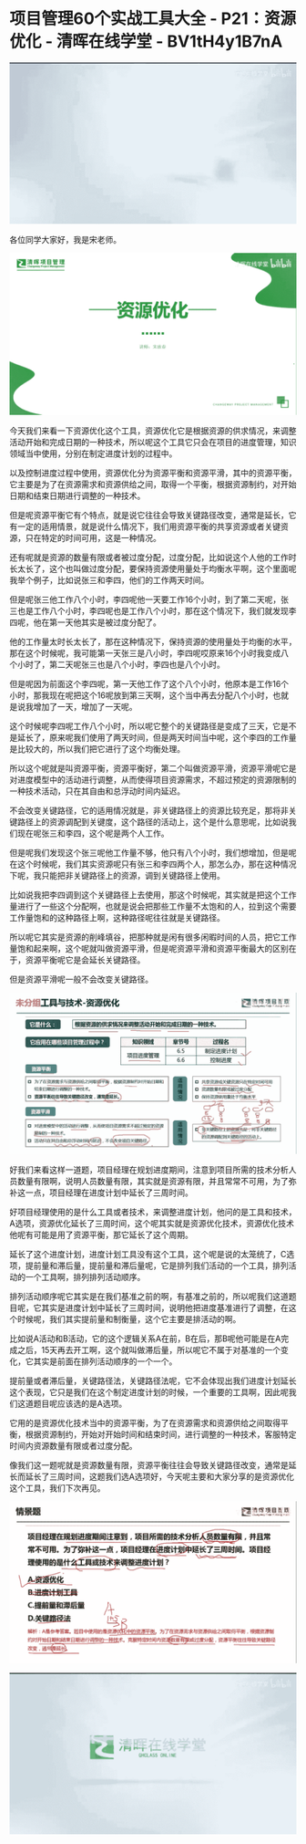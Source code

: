 # 项目管理60个实战工具大全 - P21：资源优化 - 清晖在线学堂 - BV1tH4y1B7nA

![](img/16cefe8382dcc755dd5a5c886beb69ab_0.png)

各位同学大家好，我是宋老师。

![](img/16cefe8382dcc755dd5a5c886beb69ab_2.png)

今天我们来看一下资源优化这个工具，资源优化它是根据资源的供求情况，来调整活动开始和完成日期的一种技术，所以呢这个工具它只会在项目的进度管理，知识领域当中使用，分别在制定进度计划的过程中。

以及控制进度过程中使用，资源优化分为资源平衡和资源平滑，其中的资源平衡，它主要是为了在资源需求和资源供给之间，取得一个平衡，根据资源制约，对开始日期和结束日期进行调整的一种技术。

但是呢资源平衡它有个特点，就是说它往往会导致关键路径改变，通常是延长，它有一定的适用情景，就是说什么情况下，我们用资源平衡的共享资源或者关键资源，只在特定的时间可用，这是一种情况。

还有呢就是资源的数量有限或者被过度分配，过度分配，比如说这个人他的工作时长太长了，这个也叫做过度分配，要保持资源使用量处于均衡水平啊，这个里面呢我举个例子，比如说张三和李四，他们的工作两天时间。

但是呢张三他工作八个小时，李四呢他一天要工作16个小时，到了第二天呢，张三也是工作八个小时，李四呢也是工作八个小时，那在这个情况下，我们就发现李四呢，他在第一天他其实是被过度分配了。

他的工作量太时长太长了，那在这种情况下，保持资源的使用量处于均衡的水平，那在这个时候呢，我可能第一天张三是八小时，李四呢哎原来16个小时我变成八个小时了，第二天呢张三也是八个小时，李四也是八个小时。

但是呢因为前面这个李四呢，第一天他工作了这个八个小时，他原本是工作16个小时，那我现在呢把这个16呢放到第三天啊，这个当中再去分配八个小时，也就是说我增加了一天，增加了一天呢。

这个时候呢李四呢工作八个小时，所以呢它整个的关键路径是变成了三天，它是不是延长了，原来呢我们使用了两天时间，但是两天时间当中呢，这个李四的工作量是比较大的，所以我们把它进行了这个均衡处理。

所以这个呢就是叫资源平衡，资源平衡好，第二个叫做资源平滑，资源平滑呢它是对进度模型中的活动进行调整，从而使得项目资源需求，不超过预定的资源限制的一种技术活动，只在其自由和总浮动时间内延迟。

不会改变关键路径，它的适用情况就是，非关键路径上的资源比较充足，那将非关键路径上的资源调配到关键度，这个路径的活动上，这个是什么意思呢，比如说我们现在呢张三和李四，这个呢是两个人工作。

但是呢我们发现这个张三呢他工作量不够，他只有八个小时，我们想增加，但是呢在这个时候呢，我们其实资源呢只有张三和李四两个人，那怎么办，那在这种情况下呢，我只能把非关键路径上的资源，调到关键路径上使用。

比如说我把李四调到这个关键路径上去使用，那这个时候呢，其实就是把这个工作量进行了一些这个分配啊，也就是说会把那些工作量不太饱和的人，拉到这个需要工作量饱和的这种路径上啊，这种路径呢往往就是关键路径。

所以呢它其实是资源的削峰填谷，把那种就是闲有很多闲暇时间的人员，把它工作量饱和起来啊，这个呢就叫做资源平滑，但是呢资源平滑和资源平衡最大的区别在于，资源平衡呢它是会延长关键路径。

但是资源平滑呢一般不会改变关键路径。

![](img/16cefe8382dcc755dd5a5c886beb69ab_4.png)

好我们来看这样一道题，项目经理在规划进度期间，注意到项目所需的技术分析人员数量有限啊，说明人员数量有限，其实就是资源有限，并且常常不可用，为了弥补这一点，项目经理在进度计划中延长了三周时间。

好项目经理使用的是什么工具或者技术，来调整进度计划，他问的是工具和技术，A选项，资源优化延长了三周时间，这个呢其实就是资源优化技术，资源优化技术他呢有可能是用了资源平衡，那它延长了这个周期。

延长了这个进度计划，进度计划工具没有这个工具，这个呢是说的太笼统了，C选项，提前量和滞后量，提前量和滞后量呢，它是排列我们活动的一个工具，排列活动的一个工具啊，排列排列活动顺序。

排列活动顺序呢它其实是在我们基准之前的啊，有基准之前的，所以呢我们这道题目呢，它其实是进度计划中延长了三周时间，说明他把进度基准进行了调整，在这个时候呢，我们其实提前量和制衡量，这个它主要是排活动的啊。

比如说A活动和B活动，它的这个逻辑关系A在前，B在后，那B呢他可能是在A完成之后，15天再去开工啊，这个就叫做滞后量，所以呢它不属于对基准的一个变化，它其实是前面在排列活动顺序的一个一个。

提前量或者滞后量，关键路径法，关键路径法呢，它不会体现出我们进度计划延长这个表现，它只是我们在这个制定进度计划的时候，一个重要的工具啊，因此呢我们这道题目呢应该选的是A选项。

它用的是资源优化技术当中的资源平衡，为了在资源需求和资源供给之间取得平衡，根据资源制约，开始对开始时间和结束时间，进行调整的一种技术，客服特定时间内资源数量有限或者过度分配。

像我们这一题呢就是资源数量有限，资源平衡往往会导致关键路径改变，通常是延长而延长了三周时间，这题我们选A选项好，今天呢主要和大家分享的是资源优化这个工具，我们下次再见。



![](img/16cefe8382dcc755dd5a5c886beb69ab_6.png)

![](img/16cefe8382dcc755dd5a5c886beb69ab_7.png)